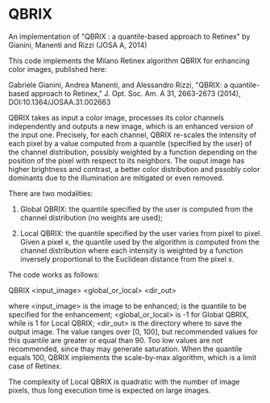 # QBRIX
An implementation of "QBRIX : a quantile-based approach to Retinex" by Gianini, Manenti and Rizzi (JOSA A, 2014) 

This code implements the Milano Retinex algorithm QBRIX for enhancing color images, published here:

Gabriele Gianini, Andrea Manenti, and Alessandro Rizzi, "QBRIX: a quantile-based approach to Retinex," J. Opt. Soc. Am. A 31, 2663-2673 (2014), DOI:10.1364/JOSAA.31.002663


QBRIX takes as input a color image, processes its color channels independently and outputs a new image, which is an enhanced version of the input one. Precisely, for each channel, QBRIX re-scales the intensity of each pixel by a value computed from a quantile (specified by the user) of the channel distribution, possibly weighted by a function depending on the position of the pixel with respect to its neighbors. The ouput image has higher brightness and contrast, a better color distribution and pssobly color dominants due to the illumination are mitigated or even removed.

There are two modalities:

1) Global QBRIX: the quantile specified by the user is computed from the channel distribution (no weights are used);

2) Local QBRIX: the quantile specified by the user varies from pixel to pixel. Given a pixel x, the quantile used by the algorithm is computed from the channel distribution where each intensity is weighted by a function inversely proportional to the Euclidean distance from the pixel x. 

The code works as follows:

QBRIX <input_image> <quantile> <global_or_local> <dir_out>

where <input_image> is the image to be enhanced; <quantile> is the quantile to be specified for the enhancement; <global_or_local> is -1 for Global QBRIX, while is 1 for Local QBRIX; <dir_out> is the directory where to save the output image. 
The value <quantile> ranges over [0, 100], but recommended values for this quantile are greater or equal than 90.
Too low values are not recommended, since thay may generate saturation.  When the quantile equals 100, QBRIX implements the scale-by-max algorithm, which is a limit case of Retinex.

The complexity of Local QBRIX is quadratic with the number of image pixels, thus long execution time is expected on large images. 



